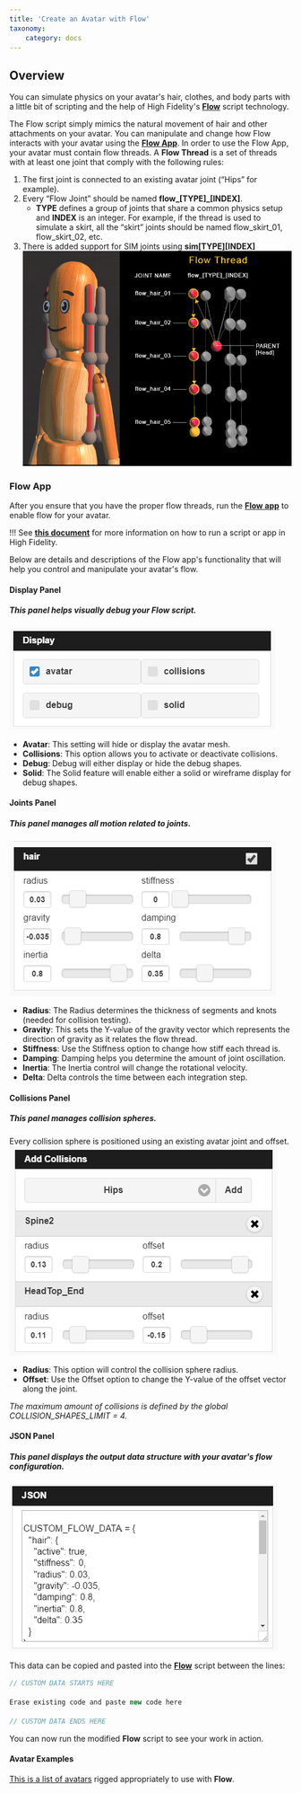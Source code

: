 ```yaml
---
title: 'Create an Avatar with Flow'
taxonomy:
    category: docs
---
```

## Overview
You can simulate physics on your avatar's hair, clothes, and body parts with a little bit of scripting and the help of High Fidelity's [**Flow**](https://hifi-content.s3.amazonaws.com/luis/flowFiles/flow.js) script technology.

The Flow script simply mimics the natural movement of hair and other attachments on your avatar. You can manipulate and change how Flow interacts with your avatar using the [**Flow App**](https://hifi-content.s3.amazonaws.com/luis/flowFiles/flowApp.js). In order to use the Flow App, your avatar must contain flow threads. A **Flow Thread** is a set of threads with at least one joint that comply with the following rules:
1.  The first joint is connected to an existing avatar joint (“Hips” for example).
2.  Every “Flow Joint” should be named **flow\_[TYPE]\_[INDEX]**.
    * **TYPE** defines a group of joints that share a common physics setup and **INDEX** is an integer. For example, if the thread is used to simulate a skirt, all the “skirt” joints should be named flow_skirt_01, flow_skirt_02, etc.
3. There is added support for SIM joints using **sim[TYPE][INDEX]**
![Flow Thread](flowthread.png)

### Flow App
After you ensure that you have the proper flow threads, run the [**Flow app**](https://hifi-content.s3.amazonaws.com/luis/flowFiles/flowApp.js) to enable flow for your avatar. 

!!! See [**this document**](https://docs.highfidelity.com/create-and-explore/all-about-scripting/run-scripts) for more information on how to run a script or app in High Fidelity.

Below are details and descriptions of the Flow app's functionality that will help you control and manipulate your avatar's flow. 

#### Display Panel
##### This panel helps visually debug your Flow script. 
![Display Panel](displaypanel.png)
* **Avatar**: This setting will hide or display the avatar mesh.
* **Collisions**: This option allows you to activate or deactivate collisions.
* **Debug**: Debug will either display or hide the debug shapes.
* **Solid**: The Solid feature will enable either a solid or wireframe display for debug shapes.

#### Joints Panel
##### This panel manages all motion related to joints. 
![Joints Panel](jointspanel.png)
- **Radius**: The Radius determines the thickness of segments and knots (needed for collision testing).
- **Gravity**: This sets the Y-value of the gravity vector which represents the direction of gravity as it relates the flow thread.
- **Stiffness**: Use the Stiffness option to change how stiff each thread is.
- **Damping**: Damping helps you determine the amount of joint oscillation.
- **Inertia**: The Inertia control will change the rotational velocity.
- **Delta**: Delta controls the time between each integration step. 

#### Collisions Panel
##### This panel manages collision spheres.
Every collision sphere is positioned using an existing avatar joint and offset.
![Collisions Panel](collisionpanel.png)
- **Radius**: This option will control the collision sphere radius.
- **Offset**: Use the Offset option to change the Y-value of the offset vector along the joint.

*The maximum amount of collisions is defined by the global COLLISION_SHAPES_LIMIT = 4.*

#### JSON Panel
##### This panel displays the output data structure with your avatar's flow configuration. 
![JSON Panel](jsonpanel.png)

This data can be copied and pasted into the [**Flow**](https://hifi-content.s3.amazonaws.com/luis/flowFiles/flow.js) script between the lines:
```javascript
// CUSTOM DATA STARTS HERE
 
Erase existing code and paste new code here

// CUSTOM DATA ENDS HERE
```
You can now run the modified **Flow** script to see your work in action. 

#### Avatar Examples
[This is a list of avatars](https://hifi-content.s3.amazonaws.com/jimi/avatar/Mannequin/hairTest/mannequinHairTest8.fst) rigged appropriately to use with **Flow**.


